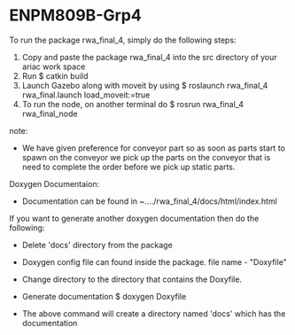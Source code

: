 # ENPM809B-Grp4
To run the package rwa_final_4, simply do the following steps:
1) Copy and paste the package rwa_final_4 into the src directory of your ariac work space
2) Run 
	$ catkin build 
3) Launch Gazebo along with moveit by using 
	$ roslaunch rwa_final_4 rwa_final.launch load_moveit:=true
4) To run the node, on another terminal do
	$ rosrun rwa_final_4 rwa_final_node

note:
* We have given preference for conveyor part so as soon as parts start to spawn on the conveyor we pick up the parts on the conveyor that is need to complete the order before we pick up static parts.


Doxygen Documentaion: 
* Documentation can be found in ~..../rwa_final_4/docs/html/index.html

If you want to generate another doxygen documentation then do the following:
* Delete 'docs' directory from the package

* Doxygen config file can found inside the package. file name - "Doxyfile"

* Change directory to the directory that contains the Doxyfile. 

* Generate documentation 
	$ doxygen Doxyfile

* The above command will create a directory named 'docs' which has the documentation






